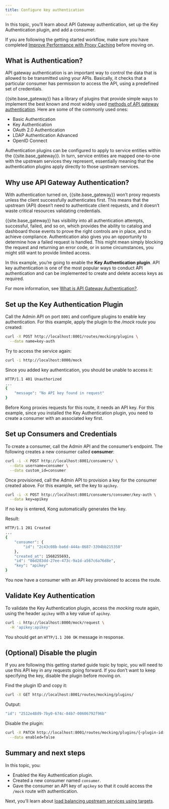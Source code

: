 ```yaml
---
title: Configure key authentication
---
```

In this topic, you’ll learn about API Gateway authentication, set up the Key Authentication plugin, and add a consumer.  

If you are following the getting started workflow, make sure you have completed [Improve Performance with Proxy Caching](/gateway/{{page.kong_version}}/get-started/comprehensive/improve-performance) before moving on.

## What is Authentication?

API gateway authentication is an important way to control the data that is allowed to be transmitted using your APIs. Basically, it checks that a particular consumer has permission to access the API, using a predefined set of credentials.

{{site.base_gateway}} has a library of plugins that provide simple ways to implement the best known and most widely used [methods of API gateway authentication](/hub/#authentication). Here are some of the commonly used ones:

* Basic Authentication
* Key Authentication
* OAuth 2.0 Authentication
* LDAP Authentication Advanced
* OpenID Connect

Authentication plugins can be configured to apply to service entities within the {{site.base_gateway}}. In turn, service entities are mapped one-to-one with the upstream services they represent, essentially meaning that the authentication plugins apply directly to those upstream services.

## Why use API Gateway Authentication?

With authentication turned on, {{site.base_gateway}} won’t proxy requests unless the client successfully authenticates first. This means that the upstream (API) doesn’t need to authenticate client requests, and it doesn’t waste critical resources validating credentials.

{{site.base_gateway}} has visibility into all authentication attempts, successful, failed, and so on, which provides the ability to catalog and dashboard those events to prove the right controls are in place, and to achieve compliance. Authentication also gives you an opportunity to determine how a failed request is handled. This might mean simply blocking the request and returning an error code, or in some circumstances, you might still want to provide limited access.

In this example, you’re going to enable the **Key Authentication plugin**. API key authentication is one of the most popular ways to conduct API authentication and can be implemented to create and delete access keys as required.

For more information, see [What is API Gateway Authentication?](https://konghq.com/learning-center/api-gateway/api-gateway-authentication).

## Set up the Key Authentication Plugin

Call the Admin API on port `8001` and configure plugins to enable key
authentication. For this example, apply the plugin to the */mock* route you
created:


```sh
curl -X POST http://localhost:8001/routes/mocking/plugins \
  --data name=key-auth
```

Try to access the service again:

```sh
curl -i http://localhost:8000/mock
```



Since you added key authentication, you should be unable to access it:

```sh
HTTP/1.1 401 Unauthorized
...
{
    "message": "No API key found in request"
}
```

Before Kong proxies requests for this route, it needs an API key. For this
example, since you installed the Key Authentication plugin, you need to create
a consumer with an associated key first.


## Set up Consumers and Credentials


To create a consumer, call the Admin API and the consumer’s endpoint.
The following creates a new consumer called **consumer**:



```sh
curl -i -X POST http://localhost:8001/consumers/ \
  --data username=consumer \
  --data custom_id=consumer
```


Once provisioned, call the Admin API to provision a key for the consumer
created above. For this example, set the key to `apikey`.



```sh
curl -i -X POST http://localhost:8001/consumers/consumer/key-auth \
  --data key=apikey
```


If no key is entered, Kong automatically generates the key.

Result:

```sh
HTTP/1.1 201 Created
...
{
    "consumer": {
        "id": "2c43c08b-ba6d-444a-8687-3394bb215350"
    },
    "created_at": 1568255693,
    "id": "86d283dd-27ee-473c-9a1d-a567c6a76d8e",
    "key": "apikey"
}
```

You now have a consumer with an API key provisioned to access the route.

## Validate Key Authentication

To validate the Key Authentication plugin, access the *mocking* route again, using the header `apikey` with a key value of `apikey`.

```sh
curl -i http://localhost:8000/mock/request \
  -H 'apikey:apikey'
```
You should get an `HTTP/1.1 200 OK` message in response.

## (Optional) Disable the plugin
If you are following this getting started guide topic by topic, you will need to use this API key in any requests going forward. If you don’t want to keep specifying the key, disable the plugin before moving on.


Find the plugin ID and copy it:

```sh
curl -X GET http://localhost:8001/routes/mocking/plugins/
```


Output:
```sh
"id": "2512e48d9-7by0-674c-84b7-00606792f96b"
```

Disable the plugin:

```sh
curl -X PATCH http://localhost:8001/routes/mocking/plugins/{<plugin-id>} \
  --data enabled=false
```

## Summary and next steps

In this topic, you:

* Enabled the Key Authentication plugin.
* Created a new consumer named `consumer`.
* Gave the consumer an API key of `apikey` so that it could access the `/mock` route with authentication.

Next, you’ll learn about [load balancing upstream services using targets](/gateway/{{page.kong_version}}/get-started/comprehensive/load-balancing).
